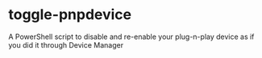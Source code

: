 # toggle-pnpdevice
A PowerShell script to disable and re-enable your plug-n-play device as if you did it through Device Manager
